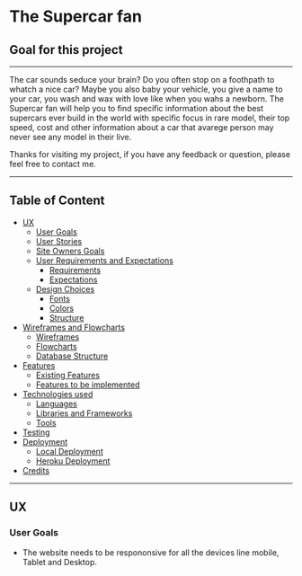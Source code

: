 # The Supercar fan 


## **Goal for this project**
___
The car sounds seduce your brain? Do you often stop on a foothpath to whatch a nice car? Maybe you also baby your vehicle, you give a name to your car, you wash and wax with love like when you wahs a newborn. 
The Supercar fan will help you to find specific information about the best supercars ever build in the world with  specific focus in rare model, their top speed, cost and other information about a car that avarege person may never see any model in their live.

Thanks for visiting my project, if you have any feedback or question, please feel free to contact me.
___
<a></a>

## Table of Content
* [UX](#ux)
    * [User Goals](#user-goals)
    * [User Stories](#user-stories)
    * [Site Owners Goals](#site-owners-goals)
    * [User Requirements and Expectations](#user-requirements-and-expectations)
        * [Requirements](#requirements)
        * [Expectations](#expectations)
    * [Design Choices](#design-choices)
        * [Fonts](#fonts)
        * [Colors](#colors)
        * [Structure](#structure)
* [Wireframes and Flowcharts](#wireframes-and-flowcharts)
    * [Wireframes](#wireframes)
    * [Flowcharts](#flowcharts)
    * [Database Structure](#database-structure)
* [Features](#features)
    * [Existing Features](#existing-features)
    * [Features to be implemented](#features-to-be-implemented)
* [Technologies used](#technologies-used)
    * [Languages](#languages)
    * [Libraries and Frameworks](#libraries-and-frameworks)
    * [Tools](#tools)
* [Testing](#testing)
* [Deployment](#deployment)
    * [Local Deployment](#local-deployment)
    * [Heroku Deployment](#heroku-deployment)
* [Credits](#credits)
--- 

<a name="ux"></a>

## **UX**

<a></a>

### **User Goals**
* The website needs to be respononsive for all the devices line mobile, Tablet and Desktop.
